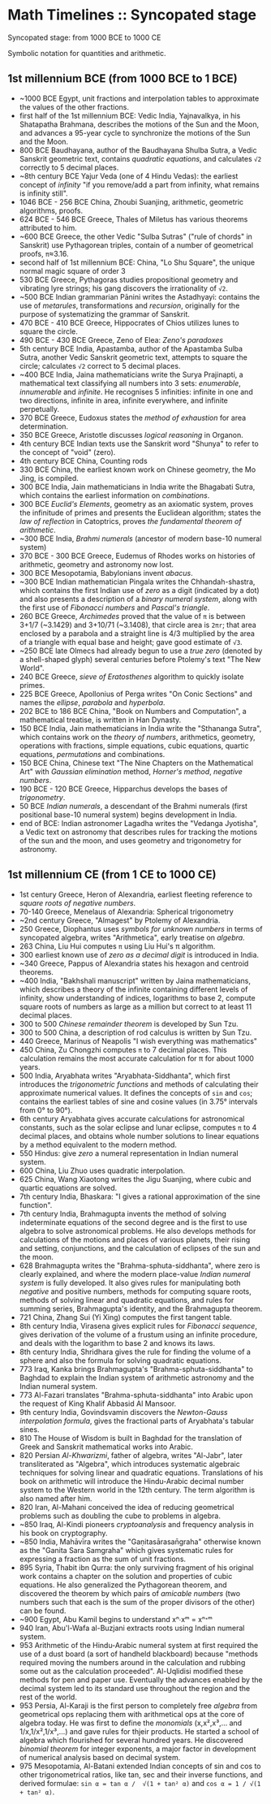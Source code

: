 # Math Timelines :: Syncopated stage

Syncopated stage: from 1000 BCE to 1000 CE

Symbolic notation for quantities and arithmetic.

## 1st millennium BCE (from 1000 BCE to 1 BCE)

- ~1000 BCE Egypt, unit fractions and interpolation tables to approximate the values of the other fractions.
- first half of the 1st millennium BCE: Vedic India, Yajnavalkya, in his Shatapatha Brahmana, describes the motions of the Sun and the Moon, and advances a 95-year cycle to synchronize the motions of the Sun and the Moon.
-  800 BCE Baudhayana, author of the Baudhayana Shulba Sutra, a Vedic Sanskrit geometric text, contains *quadratic equations*, and calculates `√2` correctly to 5 decimal places.
- ~8th century BCE Yajur Veda (one of 4 Hindu Vedas): the earliest concept of *infinity* "if you remove/add a part from infinity, what remains is infinity still".
- 1046 BCE - 256 BCE China, Zhoubi Suanjing, arithmetic, geometric algorithms, proofs.
-  624 BCE - 546 BCE Greece, Thales of Miletus has various theorems attributed to him.
- ~600 BCE Greece, the other Vedic "Sulba Sutras" ("rule of chords" in Sanskrit) use Pythagorean triples, contain of a number of geometrical proofs, `π`≈3.16.
- second half of 1st millennium BCE: China, "Lo Shu Square", the unique normal magic square of order 3
-  530 BCE Greece, Pythagoras studies propositional geometry and vibrating lyre strings; his gang discovers the irrationality of `√2`.
- ~500 BCE Indian grammarian Pānini writes the Astadhyayi: contains the use of *metarules*, transformations and *recursion*, originally for the purpose of systematizing the grammar of Sanskrit.
-  470 BCE - 410 BCE Greece, Hippocrates of Chios utilizes lunes to square the circle.
-  490 BCE - 430 BCE Greece, Zeno of Elea: *Zeno's paradoxes*
- 5th century BCE India, Apastamba, author of the Apastamba Sulba Sutra, another Vedic Sanskrit geometric text, attempts to square the circle; calculates `√2` correct to 5 decimal places.
- ~400 BCE India, Jaina mathematicians write the Surya Prajinapti, a mathematical text classifying all numbers into 3 sets: *enumerable*, *innumerable* and *infinite*. He recognises 5 infinities: infinite in one and two directions, infinite in area, infinite everywhere, and infinite perpetually.
-  370 BCE Greece, Eudoxus states the *method of exhaustion* for area determination.
-  350 BCE Greece, Aristotle discusses *logical reasoning* in Organon.
- 4th century BCE Indian texts use the Sanskrit word "Shunya" to refer to the concept of "void" (zero).
- 4th century BCE China, Counting rods
-  330 BCE China, the earliest known work on Chinese geometry, the Mo Jing, is compiled.
-  300 BCE India, Jain mathematicians in India write the Bhagabati Sutra, which contains the earliest information on *combinations*.
-  300 BCE *Euclid's Elements*, geometry as an axiomatic system, proves the infinitude of primes and presents the Euclidean algorithm; states the *law of reflection* in Catoptrics, proves *the fundamental theorem of arithmetic*.
- ~300 BCE India, *Brahmi numerals* (ancestor of modern base-10 numeral system)
-  370 BCE - 300 BCE Greece, Eudemus of Rhodes works on histories of arithmetic, geometry and astronomy now lost.
-  300 BCE Mesopotamia, Babylonians invent *abacus*.
- ~300 BCE Indian mathematician Pingala writes the Chhandah-shastra, which contains the first Indian use of *zero* as a digit (indicated by a dot) and also presents a description of a *binary numeral system*, along with the first use of *Fibonacci numbers* and *Pascal's triangle*.
-  260 BCE Greece, *Archimedes* proved that the value of `π` is between 3+1/7 (~3.1429) and 3+10/71 (~3.1408), that circle area is `2πr`; that area enclosed by a parabola and a straight line is 4/3 multiplied by the area of a triangle with equal base and height; gave good estimate of `√3`.
- ~250 BCE late Olmecs had already begun to use a *true zero* (denoted by a shell-shaped glyph) several centuries before Ptolemy's text "The New World".
-  240 BCE Greece, *sieve of Eratosthenes* algorithm to quickly isolate primes.
-  225 BCE Greece, Apollonius of Perga writes "On Conic Sections" and names the *ellipse*, *parabola* and *hyperbola*.
-  202 BCE to 186 BCE China, "Book on Numbers and Computation", a mathematical treatise, is written in Han Dynasty.
-  150 BCE India, Jain mathematicians in India write the "Sthananga Sutra", which contains work on the *theory of numbers*, arithmetics, geometry, operations with fractions, simple equations, cubic equations, quartic equations, *permutations* and combinations.
-  150 BCE China, Chinese text "The Nine Chapters on the Mathematical Art" with *Gaussian elimination* method, *Horner's method*, *negative numbers*.
-  190 BCE - 120 BCE Greece, Hipparchus develops the bases of *trigonometry*.
-   50 BCE *Indian numerals*, a descendant of the Brahmi numerals (first positional base-10 numeral system) begins development in India.
- end of BCE: Indian astronomer Lagadha writes the "Vedanga Jyotisha", a Vedic text on astronomy that describes rules for tracking the motions of the sun and the moon, and uses geometry and trigonometry for astronomy.

## 1st millennium CE (from 1 CE to 1000 CE)

- 1st century Greece, Heron of Alexandria, earliest fleeting reference to *square roots of negative numbers*.
- 70-140 Greece, Menelaus of Alexandria: Spherical trigonometry
- ~2nd century Greece, "Almagest" by Ptolemy of Alexandria.
- 250 Greece, Diophantus uses *symbols for unknown numbers* in terms of syncopated algebra, writes "Arithmetica", early treatise on *algebra*.
- 263 China, Liu Hui computes `π` using Liu Hui's π algorithm.
- 300 earliest known use of *zero as a decimal digit* is introduced in India.
- ~340 Greece, Pappus of Alexandria states his hexagon and centroid theorems.
- ~400 India, "Bakhshali manuscript" written by Jaina mathematicians, which describes a theory of the infinite containing different levels of infinity, show understanding of indices, logarithms to base 2, compute square roots of numbers as large as a million but correct to at least 11 decimal places.
- 300 to 500 *Chinese remainder theorem* is developed by Sun Tzu.
- 300 to 500 China, a description of rod calculus is written by Sun Tzu.
- 440 Greece, Marinus of Neapolis "I wish everything was mathematics"
- 450 China, Zu Chongzhi computes `π` to 7 decimal places. This calculation remains the most accurate calculation for π for about 1000 years.
- 500 India, Aryabhata writes "Aryabhata-Siddhanta", which first introduces the *trigonometric functions* and methods of calculating their approximate numerical values. It defines the concepts of `sin` and `cos`; contains the earliest tables of sine and cosine values (in 3.75° intervals from 0° to 90°).
- 6th century Aryabhata gives accurate calculations for astronomical constants, such as the solar eclipse and lunar eclipse, computes `π` to 4 decimal places, and obtains whole number solutions to linear equations by a method equivalent to the modern method.
- 550 Hindus: give *zero* a numeral representation in Indian numeral system.
- 600 China, Liu Zhuo uses quadratic interpolation.
- 625 China, Wang Xiaotong writes the Jigu Suanjing, where cubic and quartic equations are solved.
- 7th century India, Bhaskara: "I gives a rational approximation of the sine function".
- 7th century India, Brahmagupta invents the method of solving indeterminate equations of the second degree and is the first to use algebra to solve astronomical problems. He also develops methods for calculations of the motions and places of various planets, their rising and setting, conjunctions, and the calculation of eclipses of the sun and the moon.
- 628 Brahmagupta writes the "Brahma-sphuta-siddhanta", where zero is clearly explained, and where the modern place-value *Indian numeral system* is fully developed. It also gives rules for manipulating both *negative* and positive numbers, methods for computing square roots, methods of solving linear and quadratic equations, and rules for summing series, Brahmagupta's identity, and the Brahmagupta theorem.
- 721 China, Zhang Sui (Yi Xing) computes the first tangent table.
- 8th century India, Virasena gives explicit rules for *Fibonacci sequence*, gives derivation of the volume of a frustum using an infinite procedure, and  deals with the logarithm to base 2 and knows its laws.
- 8th century India, Shridhara gives the rule for finding the volume of a sphere and also the formula for solving quadratic equations.
- 773 Iraq, Kanka brings Brahmagupta's "Brahma-sphuta-siddhanta" to Baghdad to explain the Indian system of arithmetic astronomy and the Indian numeral system.
- 773 Al-Fazari translates "Brahma-sphuta-siddhanta" into Arabic upon the request of King Khalif Abbasid Al Mansoor.
- 9th century India, Govindsvamin discovers the *Newton-Gauss interpolation formula*, gives the fractional parts of Aryabhata's tabular sines.
- 810 The House of Wisdom is built in Baghdad for the translation of Greek and Sanskrit mathematical works into Arabic.
- 820 Persian *Al-Khwarizmi*, father of algebra, writes "Al-Jabr", later transliterated as "Algebra", which introduces systematic algebraic techniques for solving linear and quadratic equations. Translations of his book on arithmetic will introduce the Hindu-Arabic decimal number system to the Western world in the 12th century. The term algorithm is also named after him.
- 820 Iran, Al-Mahani conceived the idea of reducing geometrical problems such as doubling the cube to problems in algebra.
- ~850 Iraq, Al-Kindi pioneers *cryptoanalysis* and frequency analysis in his book on cryptography.
- ~850 India, Mahāvīra writes the "Gaṇitasārasan̄graha" otherwise known as the "Ganita Sara Samgraha" which gives systematic rules for expressing a fraction as the sum of unit fractions.
- 895 Syria, Thabit ibn Qurra: the only surviving fragment of his original work contains a chapter on the solution and properties of cubic equations. He also generalized the Pythagorean theorem, and discovered the theorem by which pairs of *amicable numbers* (two numbers such that each is the sum of the proper divisors of the other) can be found.
- ~900 Egypt, Abu Kamil begins to understand xⁿ∙xᵐ = xⁿᐩᵐ
- 940 Iran, Abu'l-Wafa al-Buzjani extracts roots using Indian numeral system.
- 953 Arithmetic of the Hindu-Arabic numeral system at first required the use of a dust board (a sort of handheld blackboard) because "methods required moving the numbers around in the calculation and rubbing some out as the calculation proceeded". Al-Uqlidisi modified these methods for pen and paper use. Eventually the advances enabled by the decimal system led to its standard use throughout the region and the rest of the world.
- 953 Persia, Al-Karaji is the first person to completely free *algebra* from geometrical ops replacing them with arithmetical ops at the core of algebra today. He was first to define the *monomials* (x,x²,x³,… and 1/x,1/x²,1/x³,…) and gave rules for thjeir products. He started a school of algebra which flourished for several hundred years. He discovered *binomial theorem* for integer exponents, a major factor in development of numerical analysis based on decimal system.
- 975 Mesopotamia, Al-Batani extended Indian concepts of sin and cos to other trigonometrical ratios, like tan, sec and their inverse functions, and derived formulae: `sin α = tan α /  √(1 + tan² α)` and `cos α = 1 / √(1 + tan² α)`.
